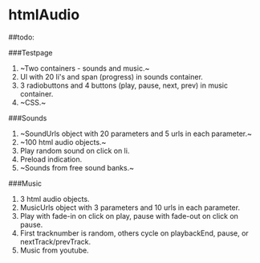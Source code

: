 htmlAudio
=========

##todo:

###Testpage
1. ~Two containers - sounds and music.~
2. Ul with 20 li's and span (progress) in sounds container.
3. 3 radiobuttons and 4 buttons (play, pause, next, prev) in music container.
4. ~CSS.~

###Sounds
1. ~SoundUrls object with 20 parameters and 5 urls in each parameter.~
2. ~100 html audio objects.~
3. Play random sound on click on li.
4. Preload indication.
5. ~Sounds from free sound banks.~

###Music
1. 3 html audio objects.
2. MusicUrls object with 3 parameters and 10 urls in each parameter.
3. Play with fade-in on click on play, pause with fade-out on click on pause.
4. First tracknumber is random, others cycle on playbackEnd, pause, or nextTrack/prevTrack.
5. Music from youtube.
